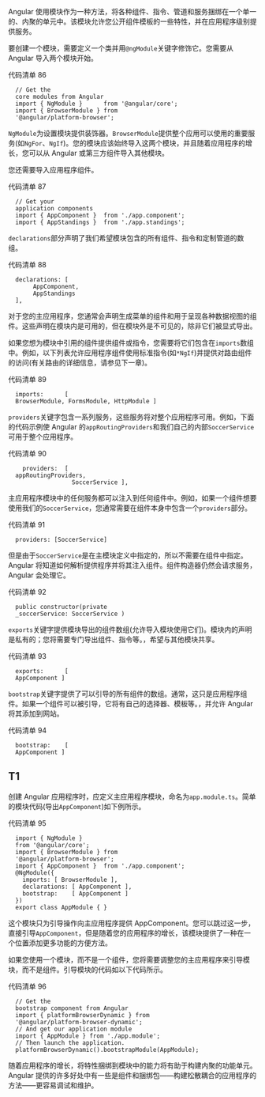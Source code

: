 Angular 使用模块作为一种方法，将各种组件、指令、管道和服务捆绑在一个单一的、内聚的单元中。该模块允许您公开组件模板的一些特性，并在应用程序级别提供服务。

要创建一个模块，需要定义一个类并用`@ngModule`关键字修饰它。您需要从 Angular 导入两个模块开始。

代码清单 86

```
  // Get the
  core modules from Angular
  import { NgModule }      from '@angular/core';
  import { BrowserModule } from
  '@angular/platform-browser';

```

`NgModule`为设置模块提供装饰器。`BrowserModule`提供整个应用可以使用的重要服务(如`NgFor`、`NgIf`)。您的模块应该始终导入这两个模块，并且随着应用程序的增长，您可以从 Angular 或第三方组件导入其他模块。

您还需要导入应用程序组件。

代码清单 87

```
  // Get your
  application components
  import { AppComponent }  from './app.component';
  import { AppStandings }  from './app.standings';

```

`declarations`部分声明了我们希望模块包含的所有组件、指令和定制管道的数组。

代码清单 88

```
  declarations: [ 
       AppComponent,
       AppStandings
  ],

```

对于您的主应用程序，您通常会声明生成菜单的组件和用于呈现各种数据视图的组件。这些声明在模块内是可用的，但在模块外是不可见的，除非它们被显式导出。

如果您想为模块中引用的组件提供组件或指令，您需要将它们包含在`imports`数组中。例如，以下列表允许应用程序组件使用标准指令(如`*NgIf`)并提供对路由组件的访问(有关路由的详细信息，请参见下一章)。

代码清单 89

```
  imports:      [
  BrowserModule, FormsModule, HttpModule ]

```

`providers`关键字包含一系列服务，这些服务将对整个应用程序可用。例如，下面的代码示例使 Angular 的`appRoutingProviders`和我们自己的内部`SoccerService`可用于整个应用程序。

代码清单 90

```
    providers:  [
  appRoutingProviders,
                  SoccerService ],

```

主应用程序模块中的任何服务都可以注入到任何组件中。例如，如果一个组件想要使用我们的`SoccerService`，您通常需要在组件本身中包含一个`providers`部分。

代码清单 91

```
  providers: [SoccerService]

```

但是由于`SoccerService`是在主模块定义中指定的，所以不需要在组件中指定。Angular 将知道如何解析提供程序并将其注入组件。组件构造器仍然会请求服务，Angular 会处理它。

代码清单 92

```
  public constructor(private
  _soccerService: SoccerService ) 

```

`exports`关键字提供模块导出的组件数组(允许导入模块使用它们)。模块内的声明是私有的；您将需要专门导出组件、指令等。，希望与其他模块共享。

代码清单 93

```
  exports:      [
  AppComponent ]

```

`bootstrap`关键字提供了可以引导的所有组件的数组。通常，这只是应用程序组件。如果一个组件可以被引导，它将有自己的选择器、模板等。，并允许 Angular 将其添加到网站。

代码清单 94

```
  bootstrap:    [
  AppComponent ]

```

## T1

创建 Angular 应用程序时，应定义主应用程序模块，命名为`app.module.ts`。简单的模块代码(导出`AppComponent`)如下例所示。

代码清单 95

```
  import { NgModule }     
  from '@angular/core';
  import { BrowserModule } from
  '@angular/platform-browser';
  import { AppComponent }  from './app.component';
  @NgModule({
    imports: [ BrowserModule ],
    declarations: [ AppComponent ],
    bootstrap:    [ AppComponent ]
  })
  export class AppModule { }

```

这个模块只为引导操作向主应用程序提供 AppComponent。您可以跳过这一步，直接引导`AppComponent`，但是随着您的应用程序的增长，该模块提供了一种在一个位置添加更多功能的方便方法。

如果您使用一个模块，而不是一个组件，您将需要调整您的主应用程序来引导模块，而不是组件。引导模块的代码如以下代码所示。

代码清单 96

```
  // Get the
  bootstrap component from Angular
  import { platformBrowserDynamic } from
  '@angular/platform-browser-dynamic';
  // And get our application module
  import { AppModule } from './app.module';
  // Then launch the application.
  platformBrowserDynamic().bootstrapModule(AppModule);

```

随着应用程序的增长，将特性捆绑到模块中的能力将有助于构建内聚的功能单元。Angular 提供的许多好处中有一些是组件和捆绑包——构建松散耦合的应用程序的方法——更容易调试和维护。